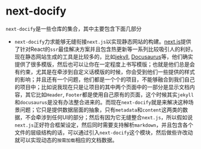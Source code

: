 # next-docify

`next-docify`是一些仓库的集合，其中主要包含下面几部分

- `next-docify`力求能够无缝衔接`next.js`以实现静态网站的构建。[next.js](https://github.com/zeit/next.js/)提供了针对React的`ssr`最佳解决方案并且包含热更新等一系列比较吸引人的利好。现在静态网站生成的工具是比较多的，比如[jekyll](https://jekyllrb.com/), [Docusaurus](https://docusaurus.io/)等，他们确实提供了很多模版，然后也可以让你在一定程度上书写模版；也就是他们总是会有约束，尤其是在牵涉到自定义话模版的时候，你会受到他们一些提供的样式的影响；并且还有一个问题，他们都是一个个的项目，不能够融合到我们自己的项目中；比如说我现在只是让项目的其中两个页面中的一部分是显示文档内容，其它比如`Header`, `Footer`都是使用自己原有的页面，这个时候其实`jekyll` 和`docusaurus`是没有办法整合进来的。而现在`next-docify`就是来解决这种场景问题；它只是提供数据层面的抽象，只有`metadata`和`content`这两类的数据，不会牵涉到任何UI的部分；然后有因为它无缝整合`next.js`，所以假如说`next.js`正好符合框架设定，然后同时需要支持解析`markdown`，并且包含各个文件的层级结构的话，可以通过引入`next-docify`这个模块，然后做些许改动就可以实现动态的`按需加载`相应的文档数据。